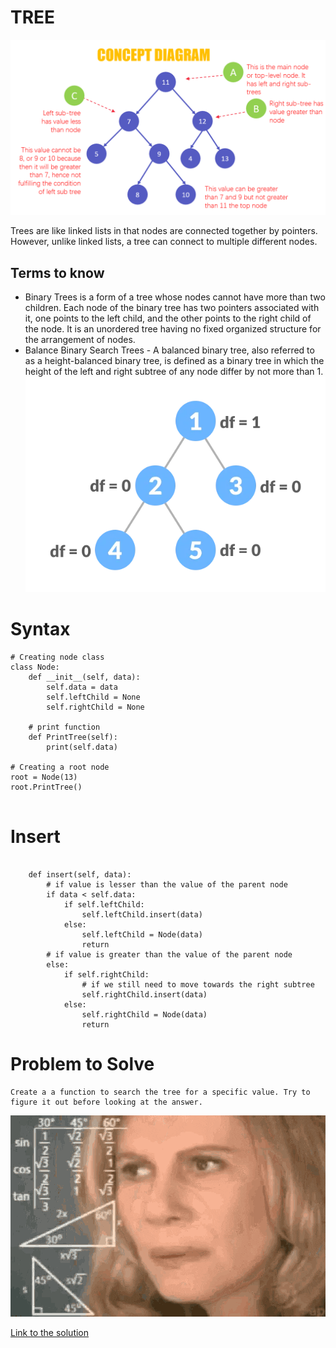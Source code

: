 # TREE

![This is an image](Images/binary.png)

Trees are like linked lists in that nodes are connected together by pointers. However, unlike linked lists, a tree can connect to multiple different nodes. 

## Terms to know
* Binary Trees is a form of a tree whose nodes cannot have more than two children. Each node of the binary tree has two pointers associated with it, one points to the left child, and the other points to the right child of the node. It is an unordered tree having no fixed organized structure for the arrangement of nodes.
* Balance Binary Search Trees - A balanced binary tree, also referred to as a height-balanced binary tree, is defined as a binary tree in which the height of the left and right subtree of any node differ by not more than 1.
![Balance Binary Tree](Images/balance.png)

# Syntax

```
# Creating node class
class Node:
    def __init__(self, data):
        self.data = data
        self.leftChild = None
        self.rightChild = None

    # print function
    def PrintTree(self):
        print(self.data)

# Creating a root node
root = Node(13)
root.PrintTree()


```

# Insert
```

    def insert(self, data):
        # if value is lesser than the value of the parent node
        if data < self.data:
            if self.leftChild:
                self.leftChild.insert(data)
            else:
                self.leftChild = Node(data)
                return
        # if value is greater than the value of the parent node        
        else:
            if self.rightChild:
                # if we still need to move towards the right subtree
                self.rightChild.insert(data)
            else:
                self.rightChild = Node(data)
                return

```

# Problem to Solve
```
Create a a function to search the tree for a specific value. Try to figure it out before looking at the answer. 

```

![Confused](Images/confused.gif)

[Link to the solution](solution3.py)